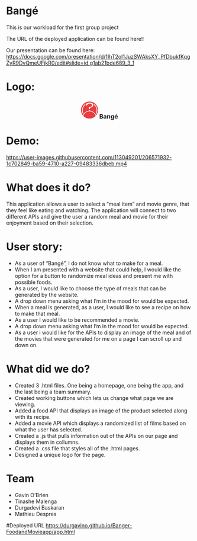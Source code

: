 # Bangé
This is our workload for the first group project

The URL of the deployed application can be found here!: 

Our presentation can be found here: https://docs.google.com/presentation/d/1IhT2oI1JuzSWAksXY_PfDbukfKqgZyR9DvQmeUFjkR0/edit#slide=id.g1ab21bde689_3_1

# Logo:
<div align="center">
<h3 class="text-center text-white mb-4 me-5"> <img src="assets/images/logo_too_many_Chefs small.png" class="navbar-brand" alt=""> Bangé</h3>
</div>

# Demo:
https://user-images.githubusercontent.com/113049201/206571932-1c702849-ba59-4710-a227-09483336dbeb.mp4

# What does it do?
This application allows a user to select a “meal item” and movie genre, that they feel like eating and watching. The application will connect to two different APIs and give the user a random meal and movie for their enjoyment based on their selection.

# User story:
- As a user of “Bangé”, I do not know what to make for a meal.
- When I am presented with a website that could help, I would like the option for a button to randomize meal ideas and present me with possible foods.
- As a user, I would like to choose the type of meals that can be generated by the website.
- A drop down menu asking what I’m in the mood for would be expected.
- When a meal is generated, as a user, I would like to see a recipe on how to make that meal.
- As a user I would like to be recommended a movie.
- A drop down menu asking what I’m in the mood for would be expected.
- As a user i would like for the APIs to display an image of the meal and of the movies that were generated for me on a page I can scroll up and down on.


# What did we do?
- Created 3 .html files. One being a homepage, one being the app, and the last being a team summary.
- Created working buttons which lets us change what page we are viewing.
- Added a food API that displays an image of the product selected along with its recipe.
- Added a movie API which displays a randomized list of films based on what the user has selected.
- Created a .js that pulls information out of the APIs on our page and displays them in collumns.
- Created a .css file that styles all of the .html pages.
- Designed a unique logo for the page.

# Team
- Gavin O’Brien
- Tinashe Malenga
- Durgadevi Baskaran
- Mathieu Despres

#Deployed URL
https://durgavino.github.io/Banger-FoodandMovieapp/app.html
